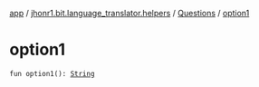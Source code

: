 [app](../../index.md) / [jhonr1.bit.language_translator.helpers](../index.md) / [Questions](index.md) / [option1](./option1.md)

# option1

`fun option1(): `[`String`](https://kotlinlang.org/api/latest/jvm/stdlib/kotlin/-string/index.html)